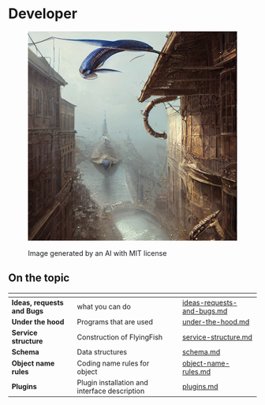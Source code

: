 # Developer

<figure><img src="../../.gitbook/assets/fcaef951-c353-48d5-afc4-587d51a220e2.jpeg" alt=""><figcaption><p>Image generated by an AI with MIT license</p></figcaption></figure>

## On the topic

<table data-view="cards"><thead><tr><th></th><th></th><th></th><th data-hidden data-card-target data-type="content-ref"></th></tr></thead><tbody><tr><td><strong>Ideas, requests and Bugs</strong></td><td>what you can do</td><td></td><td><a href="ideas-requests-and-bugs.md">ideas-requests-and-bugs.md</a></td></tr><tr><td><strong>Under the hood</strong></td><td>Programs that are used</td><td></td><td><a href="project-structure/under-the-hood.md">under-the-hood.md</a></td></tr><tr><td><strong>Service structure</strong></td><td>Construction of FlyingFish</td><td></td><td><a href="project-structure/service-structure.md">service-structure.md</a></td></tr><tr><td><strong>Schema</strong></td><td>Data structures</td><td></td><td><a href="project-structure/schema.md">schema.md</a></td></tr><tr><td><strong>Object name rules</strong></td><td>Coding name rules for object </td><td></td><td><a href="project-structure/object-name-rules.md">object-name-rules.md</a></td></tr><tr><td><strong>Plugins</strong></td><td>Plugin installation and interface description</td><td></td><td><a href="plugins.md">plugins.md</a></td></tr></tbody></table>
